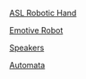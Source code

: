 [ASL Robotic Hand](./asl_robotic_arm.md)

[Emotive Robot](./emotive_robot.md)

[Speakers](./speakers.md)

[Automata](./automata.md)
